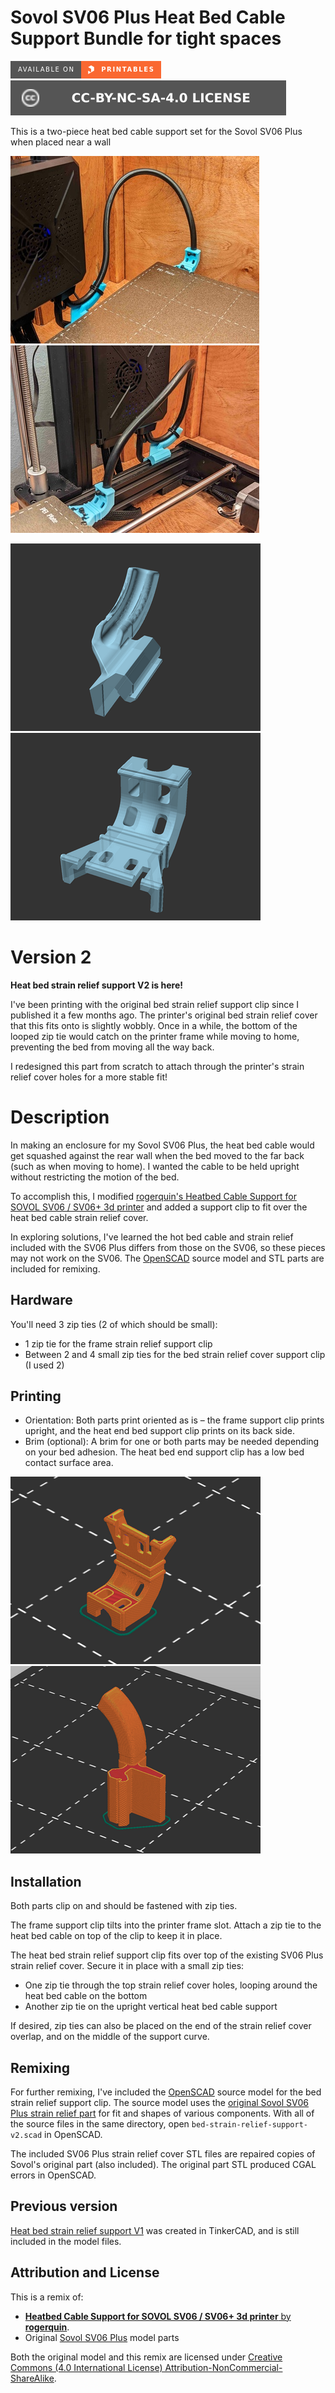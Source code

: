 # Sovol SV06 Plus Heat Bed Cable Support Bundle for tight spaces

[![Available on Printables][printables-badge]][printables-model]
[![CC-BY-NC-SA-4.0 license][license-badge]][license]

This is a two-piece heat bed cable support set for the Sovol SV06 Plus when
placed near a wall

![Photo of both printed model pieces with bed at rear](images/readme/v2-photo1.jpg)
![Photo of both printed model pieces with bed at front](images/readme/v2-photo2.jpg)

![Frame support model render](images/readme/frame-strain-relief-render.png)
![Bed support model render](images/readme/bed-strain-relief-render.png)

# Version 2

**Heat bed strain relief support V2 is here!**

I've been printing with the original bed strain relief support clip since I
published it a few months ago. The printer's original bed strain relief cover
that this fits onto is slightly wobbly. Once in a while, the bottom of the
looped zip tie would catch on the printer frame while moving to home, preventing
the bed from moving all the way back.

I redesigned this part from scratch to attach through the printer's strain
relief cover holes for a more stable fit!

# Description

In making an enclosure for my Sovol SV06 Plus, the heat bed cable would get
squashed against the rear wall when the bed moved to the far back (such as when
moving to home). I wanted the cable to be held upright without restricting the
motion of the bed.

To accomplish this, I modified
[rogerquin's Heatbed Cable Support for SOVOL SV06 / SV06+ 3d printer][original-model-url]
and added a support clip to fit over the heat bed cable strain relief cover.

In exploring solutions, I've learned the hot bed cable and strain relief
included with the SV06 Plus differs from those on the SV06, so these pieces may
not work on the SV06. The [OpenSCAD][openscad] source model and STL parts are
included for remixing.

## Hardware

You'll need 3 zip ties (2 of which should be small):

* 1 zip tie for the frame strain relief support clip
* Between 2 and 4 small zip ties for the bed strain relief cover support clip (I
  used 2)

## Printing

* Orientation: Both parts print oriented as is – the frame support clip prints
  upright, and the heat end bed support clip prints on its back side.
* Brim (optional): A brim for one or both parts may be needed depending on your
  bed adhesion. The heat bed end support clip has a low bed contact surface
  area.

![Slicer screenshot of bed support model](images/readme/slicer-screenshot-bed-support-v2.png)
![Slicer screenshot of frame support model](images/readme/slicer-screenshot-frame-support.png)

## Installation

Both parts clip on and should be fastened with zip ties.

The frame support clip tilts into the printer frame slot. Attach a zip tie to the heat
bed cable on top of the clip to keep it in place.

The heat bed strain relief support clip fits over top of the existing SV06 Plus
strain relief cover. Secure it in place with a small zip ties:
* One zip tie through the top strain relief cover holes, looping around the heat
  bed cable on the bottom
* Another zip tie on the upright vertical heat bed cable support

If desired, zip ties can also be placed on the end of the strain relief cover
overlap, and on the middle of the support curve.

## Remixing

For further remixing, I've included the [OpenSCAD][openscad] source model for
the bed strain relief support clip. The source model uses the
[original Sovol SV06 Plus strain relief part][original-part-link-sv06-plus] for
fit and shapes of various components. With all of the source
files in the same directory, open `bed-strain-relief-support-v2.scad` in
OpenSCAD.

The included SV06 Plus strain relief cover STL files are repaired copies of
Sovol's original part (also included). The original part STL produced CGAL
errors in OpenSCAD.

## Previous version

[Heat bed strain relief support V1][bed-strain-relief-support-v1-stl]
was created in TinkerCAD, and is still included in the model files.

## Attribution and License

This is a remix of:

* [**Heatbed Cable Support for SOVOL SV06 / SV06+ 3d printer** by **rogerquin**][original-model-url].
* Original [Sovol SV06 Plus][sovol-sv06-plus] model parts

Both the original model and this remix are licensed under
[Creative Commons (4.0 International License) Attribution-NonCommercial-ShareAlike][license].

[bed-strain-relief-support-v1-stl]: bed-strain-relief-support-v1/bed-strain-relief-support-v1.stl
[license-badge]: /_static/license-badge-cc-by-nc-sa-4.0.svg
[license]: http://creativecommons.org/licenses/by-nc-sa/4.0/
[openscad]: https://openscad.org
[original-model-url]: https://www.printables.com/model/409689-heatbed-cable-support-for-sovol-sv06-sv06-3d-print
[original-part-link-sv06-plus]: https://github.com/Sovol3d/SV06-PLUS/blob/master/SV06%20PLUS%203D/STL/JXHSV06P-01000%20base%20assembly/JXHSV06-01009-d%20Hot%20Bed%20Wire%20Fixing%20Cover.STL
[printables-badge]: /_static/printables-badge.png
[printables-model]: https://www.printables.com/model/584534
[sovol-sv06-plus]: https://github.com/Sovol3d/SV06-PLUS
